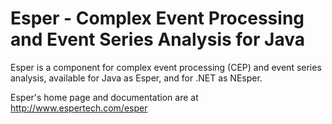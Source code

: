 # Esper - Complex Event Processing and Event Series Analysis for Java

Esper is a component for complex event processing (CEP) and event series analysis, available for Java as Esper, and for .NET as NEsper.

Esper's home page and documentation are at http://www.espertech.com/esper
